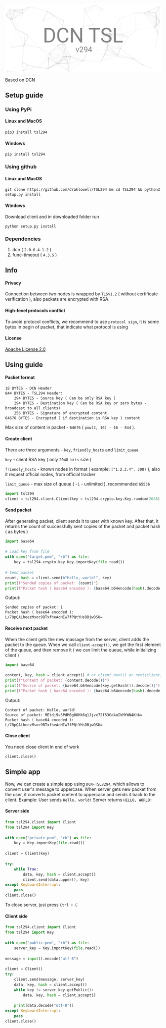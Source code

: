<img src="https://raw.githubusercontent.com/draklowell/TSL294/main/header.png">

Based on [DCN](https://github.com/draklowell/DCNLibrary/)

## Setup guide
### Using PyPi
#### Linux and MacOS
```
pip3 install tsl294
```
#### Windows
```
pip install tsl294
```
### Using github
#### Linux and MacOS
```
git clone https://github.com/draklowell/TSL294 && cd TSL294 && python3 setup.py install
```
#### Windows
Download client and in downloaded folder run
```
python setup.py install
```
### Dependencies
1. dcn ( `2.0.0.4.1.2` )
2. func-timeout ( `4.3.5` )
## Info
#### Privacy
Connection between two nodes is wrapped by `TLSv1.2` ( without certificate verification ), also packets are encrypted with RSA.
#### High-level protocols conflict
To avoid protocol conflicts, we recommend to use `protocol sign`, it is some bytes in begin of packet, that indicate what protocol is using
#### License
[Apache License 2.0](LICENSE)
## Using guide
#### Packet format
```
18 BYTES - DCN Header
844 BYTES - TSL294 Header:
    294 BYTES - Source key ( Can be only RSA key )
    294 BYTES - Destination key ( Can be RSA key or zero bytes - broadcast to all clients)
    256 BYTES - Signature of encrypted content 
64676 BYTES - Encrypted ( if destination is RSA key ) content
```
Max size of content in packet - `64676` ( `pow(2, 16) - 16 - 844` ).

#### Create client
There are three arguments - `key`, `friendly_hosts` and `limit_queue`

`key` - client RSA key ( only `2048 bits` size )

`friendly_hosts` - known nodes in format ( example: `("1.2.3.4", 300)` ), also it request official nodes, from official tracker

`limit_queue` - max size of queue ( `-1` - unlimited ), recommended `65536`
```python
import tsl294
client = tsl294.client.Client(key = tsl294.crypto.key.Key.random(2048), friendly_hosts = [], limit_queue = -1)
```
#### Send packet
After generating packet, client sends it to user with known key. After that, it returns the count of successfully sent copies of the packet and packet hash ( as bytes )
```python
import base64

# Load key from file
with open("target.pem", "rb") as file:
    key = tsl294.crypto.key.Key.importKey(file.read())

# Send packet
count, hash = client.send(b"Hello, world!", key)
print(f"Sended copies of packet: {count}")
print(f"Packet hash ( base64 encoded ): {base64.b64encode(hash).decode()}")
```
Output:
```
Sended copies of packet: 1
Packet hash ( base64 encoded ): L/78pQALheezMsoc9BTxfheAcNIw7fPQtYHsDBjwDSU=
```
#### Receive next packet
When the client gets the new massage from the server, client adds the packet to the queue. When we call `client.accept()`, we get the first element of the queue, and then remove it ( we can limit the queue, while initializing client )
```python
import base64

content, key, hash = client.accept() # or client.next() or next(client)
print(f"Content of packet: {content.decode()}")
print(f"Source of packet: {base64.b64encode(key.getHash()).decode()}")
print(f"Packet hash ( base64 encoded ): {base64.b64encode(hash).decode()}")
```
Output:
```
Content of packet: Hello, world!
Source of packet: MEtdj9sSPdM0g00Hk6q1Jjvx72f53Gd4uIkMYWN4Khk=
Packet hash ( base64 encoded ): L/78pQALheezMsoc9BTxfheAcNIw7fPQtYHsDBjwDSU=
```

#### Close client
You need close client in end of work
```python
client.close()
```

## Simple app
Now, we can create a simple app using `DCN-TSLv294`, which allows to convert user's message to uppercase. When server gets new packet from the user, it converts packet content to uppercase and sends it back to the client. Example:
User sends `Hello, world!`
Server returns `HELLO, WORLD!`
#### Server side
```python
from tsl294.client import Client
from tsl294 import Key

with open("private.pem", "rb") as file:
    key = Key.importKey(file.read())

client = Client(key)

try:
    while True:
        data, key, hash = client.accept()
        client.send(data.upper(), key)
except KeyboardInterrupt:
    pass
client.close()
```
To close server, just press `Ctrl + C`
#### Client side
```python
from tsl294.client import Client
from tsl294 import Key

with open("public.pem", "rb") as file:
    server_key = Key.importKey(file.read())

message = input().encode("utf-8")

client = Client()
try:
    client.send(message, server_key)
    data, key, hash = client.accept()
    while key != server_key.getPublic():
        data, key, hash = client.accept()
    
    print(data.decode("utf-8"))
except KeyboardInterrupt:
    pass
client.close()
```